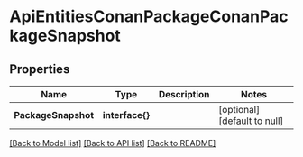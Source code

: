 # ApiEntitiesConanPackageConanPackageSnapshot

## Properties
Name | Type | Description | Notes
------------ | ------------- | ------------- | -------------
**PackageSnapshot** | **interface{}** |  | [optional] [default to null]

[[Back to Model list]](../README.md#documentation-for-models) [[Back to API list]](../README.md#documentation-for-api-endpoints) [[Back to README]](../README.md)


